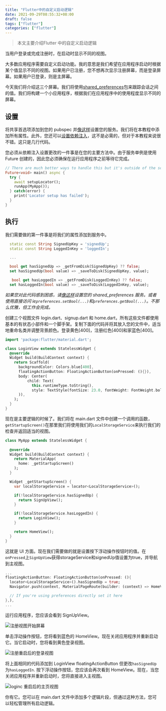 ```yaml
---
title: "Flutter中的自定义启动逻辑"
date: 2021-09-29T08:55:32+08:00
draft: false
tags: ["flutter"]
categories: ["flutter"]
---
```


> 本文主要介绍Flutter 中的自定义启动逻辑

当用户登录或完成注册时，在启动时显示不同的视图。

大多数应用程序需要自定义启动功能。我的意思是我们希望在应用程序启动时根据某个值显示不同的视图。如果用户已注册，您不想再次显示注册屏幕，而是登录屏幕。如果用户已登录，则是主屏幕。

今天我们将介绍这三个屏幕。我们将使用[shared_preferences](https://pub.dev/packages/shared_preferences)包来跟踪会话之间的值。我们将构建一个小应用程序，根据我们在应用程序中的使用程度显示不同的屏幕。

## 设置

将共享首选项添加到您的 pubspec 并[像这样](https://www.filledstacks.com/snippet/shared-preferences-service-in-flutter-for-code-maintainability)设置您的服务。我们将在本教程中添加所有属性。此外，您还可以[设置依赖注入](https://www.filledstacks.com/snippet/dependency-injection-in-flutter)，这不是必需的，但对于本教程来说很不错。这只是几行代码。

您必须从依赖注入设置更改的一件事是在您的主要方法中。由于服务单例是使用 Future 创建的，因此您必须确保在运行应用程序之前等待它完成。

```dart
// There are much better ways to handle this but it's outside of the scope of this tutorial
Future<void> main() async {
  try {
    await setupLocator();
    runApp(MyApp());
  } catch(error) {
    print('Locator setup has failed');
  }
}
```

## 执行

我们需要做的第一件事是将我们的属性添加到服务中。

```dart
  static const String SignedUpKey = 'signedUp';
  static const String LoggedInKey = 'loggedIn';

  ...

  bool get hasSignedUp => _getFromDisk(SignedUpKey) ?? false;
  set hasSignedUp(bool value) => _saveToDisk(SignedUpKey, value);

   bool get hasLoggedIn => _getFromDisk(LoggedInKey) ?? false;
  set hasLoggedIn(bool value) => _saveToDisk(LoggedInKey, value);
```

*如果您对此代码感到困惑，请[像这样](https://www.filledstacks.com/snippet/shared-preferences-service-in-flutter-for-code-maintainability)设置您的 shared_preferences 服务。或者使用直接访问 ie`preferences.setBool(...)`和`preferences.getBool(...)`。不那么优雅，但工作会完成。*

创建三个视图文件 login.dart、signup.dart 和 home.dart，所有这些文件都使用基本的有状态小部件和一个脚手架。复制下面的代码并将其放入您的文件中，适当地重命名类并调整背景颜色。登录黄色[400]，注册红色[400]和家蓝色[400]。

```dart
import 'package:flutter/material.dart';

class LoginView extends StatelessWidget {
  @override
  Widget build(BuildContext context) {
    return Scaffold(
      backgroundColor: Colors.blue[400],
      floatingActionButton: FloatingActionButton(onPressed: (){}),
      body: Center(
          child: Text(
            this.runtimeType.toString(),
            style: TextStyle(fontSize: 23.0, fontWeight: FontWeight.bold),
      )),
    );
  }
}
```

现在是主要逻辑的时候了。我们将在 main.dart 文件中创建一个调用的函数，`getStartupScreen()`在那里我们将使用我们的`LocalStorageService`来执行我们的检查并返回适当的视图。

```dart
class MyApp extends StatelessWidget {
  
  @override
  Widget build(BuildContext context) {
    return MaterialApp(
      home: _getStartupScreen()
    );
  }

  Widget _getStartupScreen() {
    var localStorageService = locator<LocalStorageService>();

    if(!localStorageService.hasSignedUp) {
      return SignUpView();
    }

    if(!localStorageService.hasLoggedIn) {
      return LoginView();
    }

    return HomeView();
  }
}
```

这就是 UI 方面。现在我们需要做的就是设置按下浮动操作按钮时的值。在`onPressed`上`SignUpView`获得storageService和signedUp值设置为true，并导航到主视图。

```dart
...
floatingActionButton: FloatingActionButton(onPressed: (){
  locator<LocalStorageService>().hasSignedUp = true;
  Navigator.push(context, MaterialPageRoute(builder: (context) => HomeView()));

  // If you're using preferences directly set it here
},),
...
```

运行应用程序，您应该会看到 SignUpView。

![注册视图开始屏幕](https://luckly007.oss-cn-beijing.aliyuncs.com/img/010-login-view.7d545b4.afc83d3f2004ddf14d696b25431962f2.jpg)

单击浮动操作按钮，您将看到蓝色的 HomeView。现在关闭应用程序并重新启动它。当它启动时，您将看到黄色登录视图。

![注册重启后的登录视图](https://luckly007.oss-cn-beijing.aliyuncs.com/img/010-login-view.7d545b4.afc83d3f2004ddf14d696b25431962f2.jpg)

将上面相同的代码添加到 LoginView floatingActionButton 但更改`hasSignedUp`为`hasLoggedIn`. 按下浮动操作按钮，您应该会再次看到 HomeView。现在，当您关闭应用程序并重新启动时，您将直接进入主视图。

![loginc 重启后的主页视图](https://luckly007.oss-cn-beijing.aliyuncs.com/img/010-login-view.7d545b4.afc83d3f2004ddf14d696b25431962f2.jpg)

你有它。您可以在 main.dart 文件中添加多个逻辑片段，但通过这种方法，您可以轻松管理所有启动逻辑。